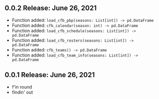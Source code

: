 ## 0.0.2 Release: June 26, 2021
- Function added: `load_cfb_pbp(seasons: List[int]) -> pd.DataFrame`
- Function added: `cfb_calendar(season: int) -> pd.DataFrame`
- Function added: `load_cfb_schedule(seasons: List[int]) -> pd.DataFrame`
- Function added: `load_cfb_rosters(seasons: List[int]) -> pd.DataFrame`
- Function added: `cfb_teams() -> pd.DataFrame`
- Function added: `load_cfb_team_info(seasons: List[int]) -> pd.DataFrame`

## 0.0.1 Release: June 26, 2021
- f'in round
- findin' out
